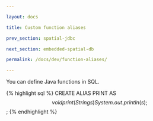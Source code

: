 ```yaml
---

layout: docs

title: Custom function aliases

prev_section: spatial-jdbc

next_section: embedded-spatial-db

permalink: /docs/dev/function-aliases/

---
```


You can define Java functions in SQL.

{% highlight sql %}
CREATE ALIAS PRINT AS $$ void print(String s) { System.out.println(s); } $$;
{% endhighlight %}

